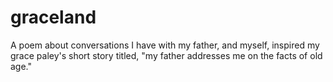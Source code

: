 # graceland
A poem about conversations I have with my father, and myself, inspired my grace paley's short story titled, "my father addresses me on the facts of old age."
